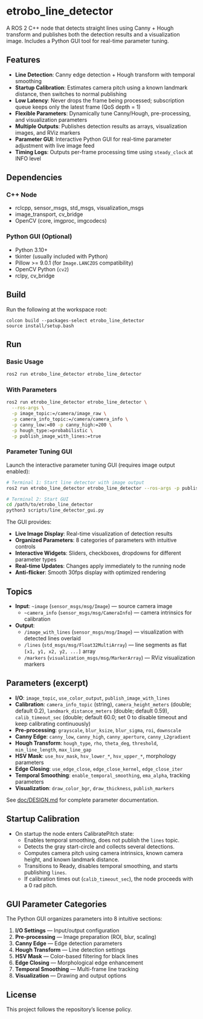 # etrobo_line_detector

A ROS 2 C++ node that detects straight lines using Canny + Hough transform and publishes both the detection results and a visualization image. Includes a Python GUI tool for real-time parameter tuning.

## Features
- **Line Detection**: Canny edge detection + Hough transform with temporal smoothing
- **Startup Calibration**: Estimates camera pitch using a known landmark distance, then switches to normal publishing
- **Low Latency**: Never drops the frame being processed; subscription queue keeps only the latest frame (QoS depth = 1)
- **Flexible Parameters**: Dynamically tune Canny/Hough, pre-processing, and visualization parameters
- **Multiple Outputs**: Publishes detection results as arrays, visualization images, and RViz markers
- **Parameter GUI**: Interactive Python GUI for real-time parameter adjustment with live image feed
- **Timing Logs**: Outputs per-frame processing time using `steady_clock` at INFO level

## Dependencies

### C++ Node
- rclcpp, sensor_msgs, std_msgs, visualization_msgs
- image_transport, cv_bridge
- OpenCV (core, imgproc, imgcodecs)

### Python GUI (Optional)
- Python 3.10+
- tkinter (usually included with Python)
- Pillow >= 9.0.1 (for `Image.LANCZOS` compatibility)
- OpenCV Python (`cv2`)
- rclpy, cv_bridge

## Build
Run the following at the workspace root:

```
colcon build --packages-select etrobo_line_detector
source install/setup.bash
```

## Run

### Basic Usage
```bash
ros2 run etrobo_line_detector etrobo_line_detector
```

### With Parameters
```bash
ros2 run etrobo_line_detector etrobo_line_detector \
  --ros-args \
  -p image_topic:=/camera/image_raw \
  -p camera_info_topic:=/camera/camera_info \
  -p canny_low:=80 -p canny_high:=200 \
  -p hough_type:=probabilistic \
  -p publish_image_with_lines:=true
```

### Parameter Tuning GUI
Launch the interactive parameter tuning GUI (requires image output enabled):

```bash
# Terminal 1: Start line detector with image output
ros2 run etrobo_line_detector etrobo_line_detector --ros-args -p publish_image_with_lines:=true

# Terminal 2: Start GUI
cd /path/to/etrobo_line_detector
python3 scripts/line_detector_gui.py
```

The GUI provides:
- **Live Image Display**: Real-time visualization of detection results
- **Organized Parameters**: 8 categories of parameters with intuitive controls
- **Interactive Widgets**: Sliders, checkboxes, dropdowns for different parameter types
- **Real-time Updates**: Changes apply immediately to the running node
- **Anti-flicker**: Smooth 30fps display with optimized rendering

## Topics
- **Input**: `~image` (`sensor_msgs/msg/Image`) — source camera image
  - `~camera_info` (`sensor_msgs/msg/CameraInfo`) — camera intrinsics for calibration
- **Output**:
  - `/image_with_lines` (`sensor_msgs/msg/Image`) — visualization with detected lines overlaid
  - `/lines` (`std_msgs/msg/Float32MultiArray`) — line segments as flat `[x1, y1, x2, y2, ...]` array  
  - `/markers` (`visualization_msgs/msg/MarkerArray`) — RViz visualization markers

## Parameters (excerpt)
- **I/O**: `image_topic`, `use_color_output`, `publish_image_with_lines`
- **Calibration**: `camera_info_topic` (string), `camera_height_meters` (double; default 0.2), `landmark_distance_meters` (double; default 0.59), `calib_timeout_sec` (double; default 60.0; set 0 to disable timeout and keep calibrating continuously)
- **Pre-processing**: `grayscale`, `blur_ksize`, `blur_sigma`, `roi`, `downscale`
- **Canny Edge**: `canny_low`, `canny_high`, `canny_aperture`, `canny_L2gradient`
- **Hough Transform**: `hough_type`, `rho`, `theta_deg`, `threshold`, `min_line_length`, `max_line_gap`
- **HSV Mask**: `use_hsv_mask`, `hsv_lower_*`, `hsv_upper_*`, morphology parameters
- **Edge Closing**: `use_edge_close`, `edge_close_kernel`, `edge_close_iter`
- **Temporal Smoothing**: `enable_temporal_smoothing`, `ema_alpha`, tracking parameters
- **Visualization**: `draw_color_bgr`, `draw_thickness`, `publish_markers`

See [doc/DESIGN.md](doc/DESIGN.md) for complete parameter documentation.

## Startup Calibration
- On startup the node enters CalibratePitch state:
  - Enables temporal smoothing, does not publish the `lines` topic.
  - Detects the gray start-circle and collects several detections.
  - Computes camera pitch using camera intrinsics, known camera height, and known landmark distance.
  - Transitions to Ready, disables temporal smoothing, and starts publishing `lines`.
  - If calibration times out (`calib_timeout_sec`), the node proceeds with a 0 rad pitch.

## GUI Parameter Categories
The Python GUI organizes parameters into 8 intuitive sections:
1. **I/O Settings** — Input/output configuration
2. **Pre-processing** — Image preparation (ROI, blur, scaling)
3. **Canny Edge** — Edge detection parameters
4. **Hough Transform** — Line detection settings
5. **HSV Mask** — Color-based filtering for black lines
6. **Edge Closing** — Morphological edge enhancement
7. **Temporal Smoothing** — Multi-frame line tracking
8. **Visualization** — Drawing and output options

## License
This project follows the repository’s license policy.
